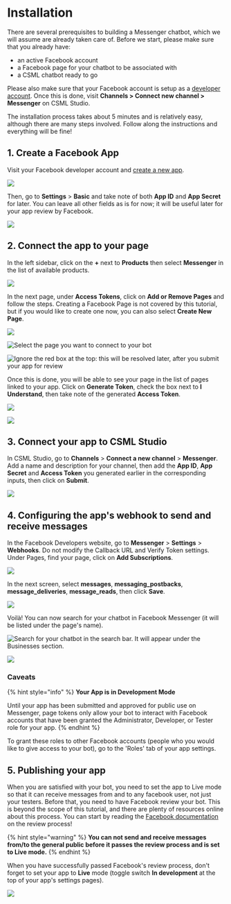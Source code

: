 # Installation

There are several prerequisites to building a Messenger chatbot, which we will assume are already taken care of. Before we start, please make sure that you already have:

* an active Facebook account
* a Facebook page for your chatbot to be associated with
* a CSML chatbot ready to go

Please also make sure that your Facebook account is setup as a [developer account](https://developers.facebook.com). Once this is done, visit **Channels &gt; Connect new channel &gt; Messenger** on CSML Studio.

The installation process takes about 5 minutes and is relatively easy, although there are many steps involved. Follow along the instructions and everything will be fine!

## 1. Create a Facebook App

Visit your Facebook developer account and [create a new app](https://developers.facebook.com/apps).

![](../../.gitbook/assets/capture-de-cran-2020-04-19-22.41.11.png)

Then, go to **Settings** &gt; **Basic** and take note of both **App ID** and **App Secret** for later. You can leave all other fields as is for now; it will be useful later for your app review by Facebook.

![](../../.gitbook/assets/capture-de-cran-2020-04-20-16.41.11.png)

## 2. Connect the app to your page

In the left sidebar, click on the **+** next to **Products** then select **Messenger** in the list of available products.

![](../../.gitbook/assets/capture-de-cran-2020-04-20-15.49.48.png)

In the next page, under **Access Tokens**, click on **Add or Remove Pages** and follow the steps. Creating a Facebook Page is not covered by this tutorial, but if you would like to create one now, you can also select **Create New Page**.

![](../../.gitbook/assets/capture-de-cran-2020-04-20-15.50.23.png)

![Select the page you want to connect to your bot](../../.gitbook/assets/capture-de-cran-2020-04-20-15.50.39%20%281%29.png)

![Ignore the red box at the top: this will be resolved later, after you submit your app for review](../../.gitbook/assets/capture-de-cran-2020-04-20-15.50.56.png)

Once this is done, you will be able to see your page in the list of pages linked to your app. Click on **Generate Token**, check the box next to **I Understand**, then take note of the generated **Access Token**.

![](../../.gitbook/assets/capture-de-cran-2020-04-20-15.51.26.png)

![](../../.gitbook/assets/capture-de-cran-2020-04-20-17.18.09%20%281%29.png)

## 3. Connect your app to CSML Studio

In CSML Studio, go to **Channels** &gt; **Connect a new channel** &gt; **Messenger**. Add a name and description for your channel, then add the **App ID**, **App Secret** and **Access Token** you generated earlier in the corresponding inputs, then click on **Submit**.

![](../../.gitbook/assets/capture-de-cran-2020-04-20-17.25.05.png)

## 4. Configuring the app's webhook to send and receive messages

In the Facebook Developers website, go to **Messenger** &gt; **Settings** &gt; **Webhooks**. Do not modify the Callback URL and Verify Token settings. Under Pages, find your page, click on **Add Subscriptions**.

![](../../.gitbook/assets/capture-de-cran-2020-04-20-17.34.43.png)

In the next screen, select **messages**, **messaging\_postbacks**, **message\_deliveries**, **message\_reads**, then click **Save**.

![](../../.gitbook/assets/capture-de-cran-2020-04-20-17.34.57.png)

Voilà! You can now search for your chatbot in Facebook Messenger \(it will be listed under the page's name\).

![Search for your chatbot in the search bar. It will appear under the Businesses section.](../../.gitbook/assets/capture-de-cran-2020-04-20-17.38.23.png)

![](../../.gitbook/assets/demomessenger-1.gif)

### Caveats

{% hint style="info" %}
**Your App is in Development Mode**

Until your app has been submitted and approved for public use on Messenger, page tokens only allow your bot to interact with Facebook accounts that have been granted the Administrator, Developer, or Tester role for your app.
{% endhint %}

To grant these roles to other Facebook accounts \(people who you would like to give access to your bot\), go to the 'Roles' tab of your app settings.

## 5. Publishing your app

When you are satisfied with your bot, you need to set the app to Live mode so that it can receive messages from and to any facebook user, not just your testers. Before that, you need to have Facebook review your bot. This is beyond the scope of this tutorial, and there are plenty of resources online about this process. You can start by reading the [Facebook documentation](https://developers.facebook.com/docs/apps/review/) on the review process!

{% hint style="warning" %}
**You can not send and receive messages from/to the general public before it passes the review process and is set to Live mode.**
{% endhint %}

When you have successfully passed Facebook's review process, don't forget to set your app to **Live** mode \(toggle switch **In development** at the top of your app's settings pages\).

![](../../.gitbook/assets/capture-de-cran-2020-04-20-18.21.46.png)

